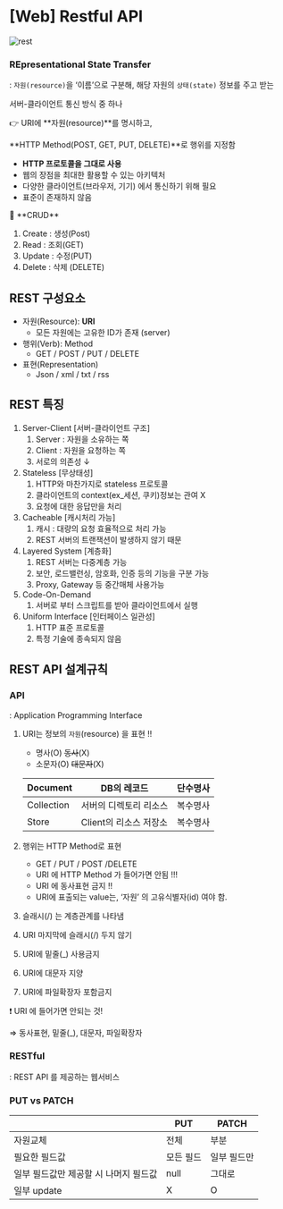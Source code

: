 # [Web] Restful API

![rest](https://user-images.githubusercontent.com/67628725/166668483-f1c65718-d438-4c8d-889e-0260678c95bf.png)

### REpresentational State Transfer

: `자원(resource)`을 ‘이름’으로 구분해, 해당 자원의 `상태(state)` 정보를 주고 받는 

  서버-클라이언트 통신 방식 중 하나 

<aside>
👉 URI에 **자원(resource)**를 명시하고,

**HTTP Method(POST, GET, PUT, DELETE)**로 행위를 지정함

</aside>

- **HTTP 프로토콜을 그대로 사용**
- 웹의 장점을 최대한 활용할 수 있는 아키텍처
- 다양한 클라이언트(브라우저, 기기) 에서 통신하기 위해 필요
- 표준이 존재하지 않음

<aside>
📗 **CRUD**

1. Create : 생성(Post)
2. Read : 조회(GET)
3. Update : 수정(PUT)
4. Delete : 삭제 (DELETE)
</aside>

## REST 구성요소

- 자원(Resource): **URI**
    - 모든 자원에는 고유한 ID가 존재 (server)
- 행위(Verb): Method
    - GET / POST / PUT / DELETE
- 표현(Representation)
    - Json / xml / txt / rss
    

## REST 특징

1. Server-Client [서버-클라이언트 구조]
    1. Server : 자원을 소유하는 쪽 
    2. Client : 자원을 요청하는 쪽
    3. 서로의 의존성 ↓
2. Stateless [무상태성]
    1. HTTP와 마찬가지로 stateless 프로토콜
    2. 클라이언트의 context(ex_세션, 쿠키)정보는 관여 X
    3. 요청에 대한 응답만을 처리
3. Cacheable [캐시처리 가능]
    1. 캐시 : 대량의 요청 효율적으로 처리 가능 
    2. REST 서버의 트랜잭션이 발생하지 않기 때문 
4. Layered System [계층화]
    1. REST 서버는 다중계층 가능
    2. 보안, 로드밸런싱, 암호화, 인증 등의 기능을 구분 가능 
    3. Proxy, Gateway 등 중간매체 사용가능 
5. Code-On-Demand
    1. 서버로 부터 스크립트를 받아 클라이언트에서 실행 
6. Uniform Interface [인터페이스 일관성]
    1. HTTP 표준 프로토콜
    2. 특정 기술에 종속되지 않음 

## REST API 설계규칙

### API

: Application Programming Interface

1. URI는 정보의 `자원`(resource) 을 표현 !! 
    - 명사(O) ~~동사~~(X)
    - 소문자(O) ~~대문자~~(X)
    
    | Document | DB의 레코드 | 단수명사 |
    | --- | --- | --- |
    | Collection | 서버의 디렉토리 리소스 | 복수명사 |
    | Store | Client의 리소스 저장소 | 복수명사 |
2. 행위는 HTTP Method로 표현 
    - GET / PUT / POST  /DELETE
    - URI 에 HTTP Method 가 들어가면 안됨 !!!
    - URI 에 동사표현 금지 !!
    - URI에 표출되는 value는, ‘자원’ 의 고유식별자(id) 여야 함.
3. 슬래시(/) 는 계층관계를 나타냄
4. URI 마지막에 슬래시(/) 두지 않기 
5. URI에 밑줄(_) 사용금지 
6. URI에 대문자 지양 
7. URI에 파일확장자 포함금지

<aside>
❗ URI 에 들어가면 안되는 것!

⇒ 동사표현, 밑줄(_), 대문자, 파일확장자

</aside>

### RESTful

: REST API 를 제공하는 웹서비스 

### PUT vs PATCH

|  | PUT | PATCH |
| --- | --- | --- |
| 자원교체 | 전체 | 부분 |
| 필요한 필드값 | 모든 필드 | 일부 필드만 |
| 일부 필드값만 제공할                    시 나머지 필드값 | null | 그대로 |
| 일부 update | X | O |
